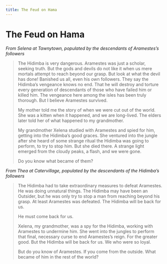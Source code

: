 ```yaml
---
title: The Feud on Hama
---
```


# The Feud on Hama

*From Selena at Tawnytown, populated by the descendants of Aramestes’s followers*

> The Hidimba is very dangerous. Aramestes was just a scholar, seeking truth. But the gods and devils do not like it when us mere mortals attempt to reach beyond our grasp. But look at what the devil has done! Banished us all, even his own followers. They say the Hidimba’s vengeance knows no end. That he will destroy and torture every generation of descendants of those who have failed him or killed him. The vengeance here among the isles has been truly thorough. But I believe Aramestes survived.
>
> My mother told me the story of when we were cut out of the world. She was a kitten when it happened, and we are long-lived. The elders later told her of what happened to my grandmother.
>
> My grandmother Xelena studied with Aramestes and spied for him, getting into the Hidimba’s good graces. She ventured into the jungle after she heard of some strange ritual the Hidimba was going to perform, to try to stop him. But she died there. A strange light emerged from the cloudy peaks, a flash, and we were gone.
>
> Do you know what became of them?

*From Thea at Catervillage, populated by the descendants of the Hidimba’s followers*

> The Hidimba had to take extraordinary measures to defeat Aramestes. He was doing unnatural things. The Hidimba may have been an Outsider, but he was only try to stop a man from reaching beyond his grasp. At least Aramestes was defeated. The Hidimba will be back for us.
>
> He must come back for us.
>
> Xelena, my grandmother, was a spy for the Hidimba, working with Aramestes to undermine him. She went into the jungles to perform that final, necessary curse to end Aramestes’s reign. For the greater good. But the Hidimba will be back for us. We who were so loyal.
>
> But do you know of Aramestes. If you come from the outside. What became of him in the rest of the world?